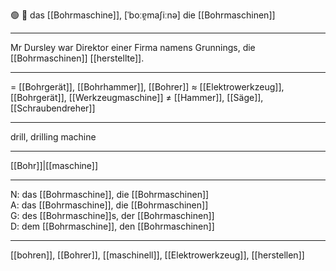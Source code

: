 🟢 🔧 das [[Bohrmaschine]], [ˈboːɐ̯maʃiːnə]
die [[Bohrmaschinen]]

---
Mr Dursley war Direktor einer Firma namens Grunnings, die [[Bohrmaschinen]] [[herstellte]].


---
= [[Bohrgerät]], [[Bohrhammer]], [[Bohrer]]
≈ [[Elektrowerkzeug]], [[Bohrgerät]], [[Werkzeugmaschine]]
≠ [[Hammer]], [[Säge]], [[Schraubendreher]]

---
drill, drilling machine

---
[[Bohr]]|[[maschine]]

---
N: das [[Bohrmaschine]], die [[Bohrmaschinen]]  
A: das [[Bohrmaschine]], die [[Bohrmaschinen]]  
G: des [[Bohrmaschine]]s, der [[Bohrmaschinen]]  
D: dem [[Bohrmaschine]], den [[Bohrmaschinen]]  

---
[[bohren]], [[Bohrer]], [[maschinell]], [[Elektrowerkzeug]], [[herstellen]]